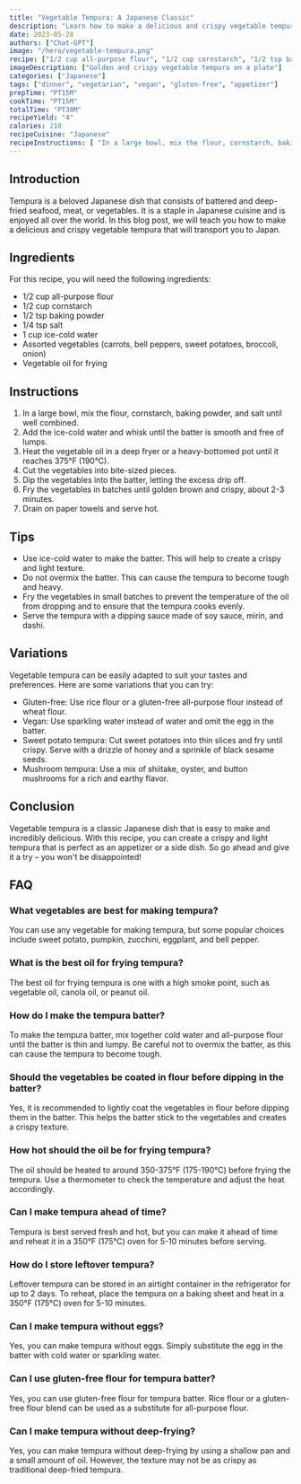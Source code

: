 ```yaml
---
title: "Vegetable Tempura: A Japanese Classic"
description: "Learn how to make a delicious and crispy vegetable tempura with this easy recipe that will transport you to Japan."
date: 2023-05-28
authors: ["Chat-GPT"]
image: "/hero/vegetable-tempura.png"
recipe: ["1/2 cup all-purpose flour", "1/2 cup cornstarch", "1/2 tsp baking powder", "1/4 tsp salt", "1 cup ice-cold water", "Assorted vegetables (carrots, bell peppers, sweet potatoes, broccoli, onion)", "Vegetable oil for frying"]
imageDescription: ["Golden and crispy vegetable tempura on a plate"]
categories: ["Japanese"]
tags: ["dinner", "vegetarian", "vegan", "gluten-free", "appetizer"]
prepTime: "PT15M"
cookTime: "PT15M"
totalTime: "PT30M"
recipeYield: "4"
calories: 210
recipeCuisine: "Japanese"
recipeInstructions: [ "In a large bowl, mix the flour, cornstarch, baking powder, and salt until well combined. Add the ice-cold water and whisk until the batter is smooth and free of lumps. Heat the vegetable oil in a deep fryer or a heavy-bottomed pot until it reaches 375°F (190°C). Cut the vegetables into bite-sized pieces. Dip the vegetables into the batter, letting the excess drip off. Fry the vegetables in batches until golden brown and crispy, about 2-3 minutes. Drain on paper towels and serve hot."]
---
```


## Introduction

Tempura is a beloved Japanese dish that consists of battered and deep-fried seafood, meat, or vegetables. It is a staple in Japanese cuisine and is enjoyed all over the world. In this blog post, we will teach you how to make a delicious and crispy vegetable tempura that will transport you to Japan.

## Ingredients

For this recipe, you will need the following ingredients:

- 1/2 cup all-purpose flour
- 1/2 cup cornstarch
- 1/2 tsp baking powder
- 1/4 tsp salt
- 1 cup ice-cold water
- Assorted vegetables (carrots, bell peppers, sweet potatoes, broccoli, onion)
- Vegetable oil for frying

## Instructions

1. In a large bowl, mix the flour, cornstarch, baking powder, and salt until well combined.
2. Add the ice-cold water and whisk until the batter is smooth and free of lumps.
3. Heat the vegetable oil in a deep fryer or a heavy-bottomed pot until it reaches 375°F (190°C).
4. Cut the vegetables into bite-sized pieces.
5. Dip the vegetables into the batter, letting the excess drip off.
6. Fry the vegetables in batches until golden brown and crispy, about 2-3 minutes.
7. Drain on paper towels and serve hot.

## Tips

- Use ice-cold water to make the batter. This will help to create a crispy and light texture.
- Do not overmix the batter. This can cause the tempura to become tough and heavy.
- Fry the vegetables in small batches to prevent the temperature of the oil from dropping and to ensure that the tempura cooks evenly.
- Serve the tempura with a dipping sauce made of soy sauce, mirin, and dashi.

## Variations

Vegetable tempura can be easily adapted to suit your tastes and preferences. Here are some variations that you can try:

- Gluten-free: Use rice flour or a gluten-free all-purpose flour instead of wheat flour.
- Vegan: Use sparkling water instead of water and omit the egg in the batter.
- Sweet potato tempura: Cut sweet potatoes into thin slices and fry until crispy. Serve with a drizzle of honey and a sprinkle of black sesame seeds.
- Mushroom tempura: Use a mix of shiitake, oyster, and button mushrooms for a rich and earthy flavor.

## Conclusion

Vegetable tempura is a classic Japanese dish that is easy to make and incredibly delicious. With this recipe, you can create a crispy and light tempura that is perfect as an appetizer or a side dish. So go ahead and give it a try – you won't be disappointed!

## FAQ

### What vegetables are best for making tempura?

You can use any vegetable for making tempura, but some popular choices include sweet potato, pumpkin, zucchini, eggplant, and bell pepper.

### What is the best oil for frying tempura?

The best oil for frying tempura is one with a high smoke point, such as vegetable oil, canola oil, or peanut oil.

### How do I make the tempura batter?

To make the tempura batter, mix together cold water and all-purpose flour until the batter is thin and lumpy. Be careful not to overmix the batter, as this can cause the tempura to become tough.

### Should the vegetables be coated in flour before dipping in the batter?

Yes, it is recommended to lightly coat the vegetables in flour before dipping them in the batter. This helps the batter stick to the vegetables and creates a crispy texture.

### How hot should the oil be for frying tempura?

The oil should be heated to around 350-375°F (175-190°C) before frying the tempura. Use a thermometer to check the temperature and adjust the heat accordingly.

### Can I make tempura ahead of time?

Tempura is best served fresh and hot, but you can make it ahead of time and reheat it in a 350°F (175°C) oven for 5-10 minutes before serving.

### How do I store leftover tempura?

Leftover tempura can be stored in an airtight container in the refrigerator for up to 2 days. To reheat, place the tempura on a baking sheet and heat in a 350°F (175°C) oven for 5-10 minutes.

### Can I make tempura without eggs?

Yes, you can make tempura without eggs. Simply substitute the egg in the batter with cold water or sparkling water.

### Can I use gluten-free flour for tempura batter?

Yes, you can use gluten-free flour for tempura batter. Rice flour or a gluten-free flour blend can be used as a substitute for all-purpose flour.

### Can I make tempura without deep-frying?

Yes, you can make tempura without deep-frying by using a shallow pan and a small amount of oil. However, the texture may not be as crispy as traditional deep-fried tempura.